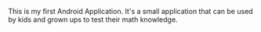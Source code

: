 This is my first Android Application. It's a small application that can be used by kids and grown ups to test their math knowledge.

